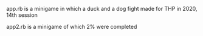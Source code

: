 app.rb is a minigame in which a duck and a dog fight 
made for THP in 2020, 14th session

app2.rb is a minigame of which 2% were completed 
